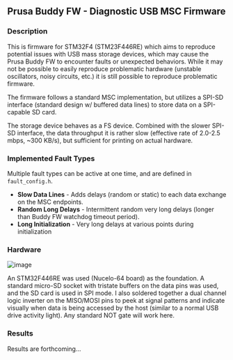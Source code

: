 ## Prusa Buddy FW - Diagnostic USB MSC Firmware

### Description

This is firmware for STM32F4 (STM23F446RE) which aims to reproduce potential issues with USB mass storage devices, which may cause the Prusa Buddy FW to encounter faults or unexpected behaviors. While it may not be possible to easily reproduce problematic hardware (unstable oscillators, noisy circuits, etc.) it is still possible to reproduce problematic firmware.

The firmware follows a standard MSC implementation, but utilizes a SPI-SD interface (standard design w/ buffered data lines) to store data on a SPI-capable SD card. 

The storage device behaves as a FS device. Combined with the slower SPI-SD interface, the data throughput it is rather slow (effective rate of 2.0-2.5 mbps, ~300 KB/s), but sufficient for printing on actual hardware.



### Implemented Fault Types

Multiple fault types can be active at one time, and are defined in `fault_config.h`.

- **Slow Data Lines** - Adds delays (random or static) to each data exchange on the MSC endpoints.
- **Random Long Delays** - Intermittent random very long delays (longer than Buddy FW watchdog timeout period).
- **Long Initialization** - Very long delays at various points during initialization


### Hardware

![image](https://user-images.githubusercontent.com/19617165/123054956-60c4c300-d3d3-11eb-908b-48d9e36651cf.png)

An STM32F446RE was used (Nucelo-64 board) as the foundation. A standard micro-SD socket with tristate buffers on the data pins was used, and the SD card is used in SPI mode. I also soldered together a dual channel logic inverter on the MISO/MOSI pins to peek at signal patterns and indicate visually when data is being accessed by the host (similar to a normal USB drive activity light). Any standard NOT gate will work here. 


### Results

Results are forthcoming...
